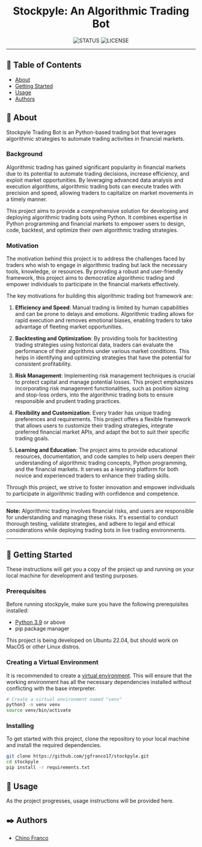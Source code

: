 <h1 align="center">Stockpyle: An Algorithmic Trading Bot</h1>

<div align="center">

![STATUS](https://img.shields.io/badge/status-active-brightgreen?style=for-the-badge)
![LICENSE](https://img.shields.io/badge/license-BSD3Clause-blue?style=for-the-badge)

</div>

---

## 📝 Table of Contents

* [About](#about)
* [Getting Started](#getting_started)
* [Usage](#usage)
* [Authors](#authors)

## 🔎 About <a name = "about"></a>

Stockpyle Trading Bot is an Python-based trading bot that leverages algorithmic strategies to automate trading activities in financial markets.

### Background

Algorithmic trading has gained significant popularity in financial markets due to its potential to automate trading decisions, increase efficiency, and exploit market opportunities. By leveraging advanced data analysis and execution algorithms, algorithmic trading bots can execute trades with precision and speed, allowing traders to capitalize on market movements in a timely manner.

This project aims to provide a comprehensive solution for developing and deploying algorithmic trading bots using Python. It combines expertise in Python programming and financial markets to empower users to design, code, backtest, and optimize their own algorithmic trading strategies.

### Motivation

The motivation behind this project is to address the challenges faced by traders who wish to engage in algorithmic trading but lack the necessary tools, knowledge, or resources. By providing a robust and user-friendly framework, this project aims to democratize algorithmic trading and empower individuals to participate in the financial markets effectively.

The key motivations for building this algorithmic trading bot framework are:

1. **Efficiency and Speed**: Manual trading is limited by human capabilities and can be prone to delays and emotions. Algorithmic trading allows for rapid execution and removes emotional biases, enabling traders to take advantage of fleeting market opportunities.

2. **Backtesting and Optimization**: By providing tools for backtesting trading strategies using historical data, traders can evaluate the performance of their algorithms under various market conditions. This helps in identifying and optimizing strategies that have the potential for consistent profitability.

3. **Risk Management**: Implementing risk management techniques is crucial to protect capital and manage potential losses. This project emphasizes incorporating risk management functionalities, such as position sizing and stop-loss orders, into the algorithmic trading bots to ensure responsible and prudent trading practices.

4. **Flexibility and Customization**: Every trader has unique trading preferences and requirements. This project offers a flexible framework that allows users to customize their trading strategies, integrate preferred financial market APIs, and adapt the bot to suit their specific trading goals.

5. **Learning and Education**: The project aims to provide educational resources, documentation, and code samples to help users deepen their understanding of algorithmic trading concepts, Python programming, and the financial markets. It serves as a learning platform for both novice and experienced traders to enhance their trading skills.

Through this project, we strive to foster innovation and empower individuals to participate in algorithmic trading with confidence and competence.

---

**Note:** Algorithmic trading involves financial risks, and users are responsible for understanding and managing these risks. It's essential to conduct thorough testing, validate strategies, and adhere to legal and ethical considerations while deploying trading bots in live trading environments.

---


## 🏁 Getting Started <a name = "getting_started"></a>

These instructions will get you a copy of the project up and running on your local machine for development and testing purposes.

### Prerequisites

Before running stockpyle, make sure you have the following prerequisites installed:

* [Python 3.9](https://github.com/pyenv/pyenv) or above
* pip package manager

This project is being developed on Ubuntu 22.04, but should work on MacOS or other Linux distros.

### Creating a Virtual Environment

It is recommended to create a [virtual environment](https://docs.python.org/3/library/venv.html). This will ensure that the working environment has all the necessary dependencies installed without conflicting with the base interpreter.

```bash
# Create a virtual environment named "venv"
python3 -m venv venv
source venv/bin/activate
```

### Installing

To get started with this project, clone the repository to your local machine and install the required dependencies.

```bash
git clone https://github.com/jgfranco17/stockpyle.git
cd stockpyle
pip install -r requirements.txt
```

## 🚀 Usage <a name = "usage"></a>

As the project progresses, usage instructions will be provided here.

## ✒️ Authors <a name = "authors"></a>

* [Chino Franco](https://github.com/jgfranco17) 
